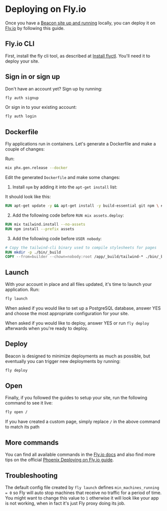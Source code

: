 # Deploying on Fly.io

Once you have a [Beacon site up and running](../introduction/your-first-site.md) locally, you can deploy it on [Fly.io](https://fly.io) by following this guide.

## Fly.io CLI

First, install the fly cli tool, as described at [Install flyctl](https://fly.io/docs/hands-on/install-flyctl). You'll need it to deploy your site.

## Sign in or sign up

Don't have an account yet? Sign up by running:

```sh
fly auth signup
```

Or sign in to your existing account:

```sh
fly auth login
```

## Dockerfile

Fly applications run in containers. Let's generate a Dockerfile and make a couple of changes:

Run:

```sh
mix phx.gen.release --docker
```

Edit the generated `Dockerfile` and make some changes:

1. Install `npm` by adding it into the `apt-get install` list:

It should look like this:

```dockerfile
RUN apt-get update -y && apt-get install -y build-essential git npm \ # <-- add npm here
```

2. Add the following code before `RUN mix assets.deploy`:

```dockerfile
RUN mix tailwind.install --no-assets
RUN npm install --prefix assets
```

3. Add the following code before `USER nobody`:

```dockerfile
# Copy the tailwind-cli binary used to compile stylesheets for pages
RUN mkdir -p ./bin/_build
COPY --from=builder --chown=nobody:root /app/_build/tailwind-* ./bin/_build/
```

## Launch

With your account in place and all files updated, it's time to launch your application. Run:

```sh
fly launch
```

When asked if you would like to set up a PostgreSQL database, answer YES and choose the most appropriate configuration for your site.

When asked if you would like to deploy, answer YES or run `fly deploy` afterwards when you're ready to deploy.

## Deploy

Beacon is designed to minimize deployments as much as possible, but eventually you can trigger new deployments by running:

```sh
fly deploy
```

## Open

Finally, if you followed the guides to setup your site, run the following command to see it live:

```sh
fly open /
```

If you have created a custom page, simply replace `/` in the above command to match its path

## More commands

You can find all available commands in the [Fly.io docs](https://fly.io/docs/flyctl) and also find more tips on the official [Phoenix Deploying on Fly.io guide](https://fly.io/docs/elixir/getting-started/).

## Troubleshooting

The default config file created by `fly launch` defines `min_machines_running = 0` so Fly will auto stop machines
that receive no traffic for a period of time. You might want to change this value to `1` otherwise it will look like your app
is not working, when in fact it's just Fly proxy doing its job.
